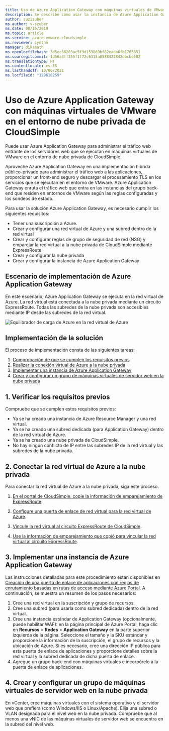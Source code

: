 ```yaml
---
title: Uso de Azure Application Gateway con máquinas virtuales de VMware
description: Se describe cómo usar la instancia de Azure Application Gateway para administrar el tráfico web entrante de los servidores web que se ejecutan en máquinas virtuales de VMware en el entorno de nube privada de CloudSimple
author: suzizuber
ms.author: v-szuber
ms.date: 08/16/2019
ms.topic: article
ms.service: azure-vmware-cloudsimple
ms.reviewer: cynthn
manager: dikamath
ms.openlocfilehash: 3d5ec66203ac5f9d153869bf82eada6fb1765851
ms.sourcegitcommit: 1d56a3ff255f1f72c6315a0588422842dbcbe502
ms.translationtype: HT
ms.contentlocale: es-ES
ms.lasthandoff: 10/06/2021
ms.locfileid: "129618259"
---
```

# <a name="use-azure-application-gateway-with-vmware-virtual-machines-in-the-cloudsimple-private-cloud-environment"></a>Uso de Azure Application Gateway con máquinas virtuales de VMware en el entorno de nube privada de CloudSimple

Puede usar Azure Application Gateway para administrar el tráfico web entrante de los servidores web que se ejecutan en máquinas virtuales de VMware en el entorno de nube privada de CloudSimple.

Aproveche Azure Application Gateway en una implementación híbrida público-privado para administrar el tráfico web a las aplicaciones, proporcionar un front-end seguro y descargar el procesamiento TLS en los servicios que se ejecutan en el entorno de VMware. Azure Application Gateway enruta el tráfico web que entra en las instancias del grupo back-end que residen en entornos de VMware según las reglas configuradas y los sondeos de estado.

Para usar la solución Azure Application Gateway, es necesario cumplir los siguientes requisitos:

* Tener una suscripción a Azure.
* Crear y configurar una red virtual de Azure y una subred dentro de la red virtual
* Crear y configurar reglas de grupo de seguridad de red (NSG) y emparejar la red virtual a la nube privada de CloudSimple mediante ExpressRoute
* Crear y configurar la nube privada
* Crear y configurar la instancia de Azure Application Gateway

## <a name="azure-application-gateway-deployment-scenario"></a>Escenario de implementación de Azure Application Gateway

En este escenario, Azure Application Gateway se ejecuta en la red virtual de Azure. La red virtual está conectada a la nube privada mediante un circuito ExpressRoute. Todas las subredes de la nube privada son accesibles mediante IP desde las subredes de la red virtual.

![Equilibrador de carga de Azure en la red virtual de Azure](media/load-balancer-use-case.png)

## <a name="how-to-deploy-the-solution"></a>Implementación de la solución

El proceso de implementación consta de las siguientes tareas:

1. [Comprobación de que se cumplen los requisitos previos](#1-verify-prerequisites)
2. [Realizar la conexión virtual de Azure a la nube privada](#2-connect-your-azure-virtual-network-to-your-private-cloud)
3. [Implementar una instancia de Azure Application Gateway](#3-deploy-an-azure-application-gateway)
4. [Crear y configurar un grupo de máquinas virtuales de servidor web en la nube privada](#4-create-and-configure-a-web-server-vm-pool-in-your-private-cloud)

## <a name="1-verify-prerequisites"></a>1. Verificar los requisitos previos

Compruebe que se cumplen estos requisitos previos:

* Ya se ha creado una instancia de Azure Resource Manager y una red virtual.
* Ya se ha creado una subred dedicada (para Application Gateway) dentro de la red virtual de Azure.
* Ya se ha creado una nube privada de CloudSimple.
* No hay ningún conflicto de IP entre las subredes IP de la red virtual y las subredes de la nube privada.

## <a name="2-connect-your-azure-virtual-network-to-your-private-cloud"></a>2. Conectar la red virtual de Azure a la nube privada

Para conectar la red virtual de Azure a la nube privada, siga este proceso.

1. [En el portal de CloudSimple, copie la información de emparejamiento de ExpressRoute](virtual-network-connection.md).

2. [Configure una puerta de enlace de red virtual para la red virtual de Azure](../expressroute/expressroute-howto-add-gateway-portal-resource-manager.md).

3. [Vincule la red virtual al circuito ExpressRoute de CloudSimple](../expressroute/expressroute-howto-linkvnet-portal-resource-manager.md#connect-a-vnet-to-a-circuit---different-subscription).

4. [Use la información de emparejamiento que copió para vincular la red virtual al circuito ExpressRoute](virtual-network-connection.md).

## <a name="3-deploy-an-azure-application-gateway"></a>3. Implementar una instancia de Azure Application Gateway

Las instrucciones detalladas para este procedimiento están disponibles en [Creación de una puerta de enlace de aplicaciones con reglas de enrutamiento basadas en rutas de acceso mediante Azure Portal](../application-gateway/create-url-route-portal.md). A continuación, se muestra un resumen de los pasos necesarios:

1. Cree una red virtual en la suscripción y grupo de recursos.
2. Cree una subred (para usarla como subred dedicada) dentro de la red virtual.
3. Cree una instancia estándar de Application Gateway (opcionalmente, puede habilitar WAF): en la página principal de Azure Portal, haga clic en **Recursos** > **Redes** > **Application Gateway** en la parte superior izquierda de la página. Seleccione el tamaño y la SKU estándar y proporcione la información de la suscripción, el grupo de recursos y la ubicación de Azure. Si es necesario, cree una dirección IP pública para esta puerta de enlace de aplicaciones y proporcione detalles sobre la red virtual y la subred dedicada de dicha puerta de enlace.
4. Agregue un grupo back-end con máquinas virtuales e incorpórelo a la puerta de enlace de aplicaciones.

## <a name="4-create-and-configure-a-web-server-vm-pool-in-your-private-cloud"></a>4. Crear y configurar un grupo de máquinas virtuales de servidor web en la nube privada

En vCenter, cree máquinas virtuales con el sistema operativo y el servidor web que prefiera (como Windows/IIS o Linux/Apache). Elija una subred o VLAN designada para el nivel web en la nube privada. Compruebe que al menos una vNIC de las máquinas virtuales de servidor web se encuentra en la subred del nivel web.
